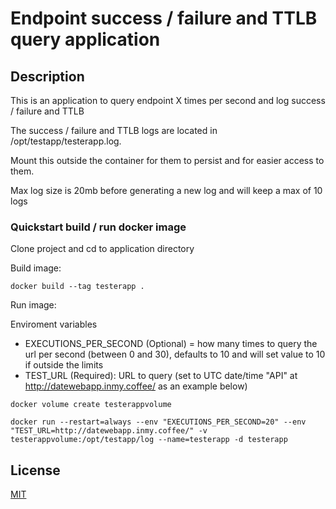 # Endpoint success / failure and TTLB query application

## Description

This is an application to query endpoint X times per second and log success / failure and TTLB

The success / failure and TTLB logs are located in /opt/testapp/testerapp.log. 

Mount this outside the container for them to persist and for easier access to them.

Max log size is 20mb before generating a new log and will keep a max of 10 logs

### Quickstart build / run docker image

Clone project and cd to application directory

Build image:

```docker build --tag testerapp .```

Run image:

Enviroment variables
* EXECUTIONS_PER_SECOND (Optional) = how many times to query the url per second (between 0 and 30), defaults to 10 and will set value to 10 if outside the limits
* TEST_URL (Required): URL to query (set to UTC date/time "API" at http://datewebapp.inmy.coffee/ as an example below)

```docker volume create testerappvolume```

```docker run --restart=always --env "EXECUTIONS_PER_SECOND=20" --env "TEST_URL=http://datewebapp.inmy.coffee/" -v testerappvolume:/opt/testapp/log --name=testerapp -d testerapp```


## License
[MIT](https://choosealicense.com/licenses/mit/)